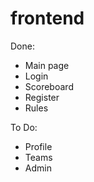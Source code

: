 # frontend

Done:
+ Main page
+ Login
+ Scoreboard
+ Register
+ Rules

To Do:
+ Profile
+ Teams
+ Admin 

